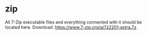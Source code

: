 # zip

All 7-Zip executable files and everything connected with it should be located here. Download: https://www.7-zip.org/a/7z2201-extra.7z.
